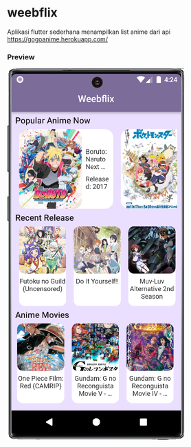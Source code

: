 # weebflix

Aplikasi flutter sederhana menampilkan list anime dari api https://gogoanime.herokuapp.com/

### Preview

![](assets/Screenshot_20221006_042436.png)
